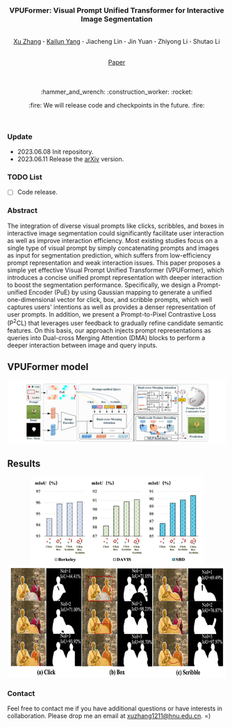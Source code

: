 ### <p align="center">VPUFormer: Visual Prompt Unified Transformer for Interactive Image Segmentation
<br>
<div align="center">
  <a href="https://www.researchgate.net/profile/Zhang-Xu-48/research" target="_blank">Xu&nbsp;Zhang</a> <b>&middot;</b>
  <a href="https://www.researchgate.net/profile/Kailun-Yang" target="_blank">Kailun&nbsp;Yang</a> <b>&middot;</b>
  Jiacheng&nbsp;Lin</a> <b>&middot;</b>
  Jin&nbsp;Yuan</a> <b>&middot;</b>
  Zhiyong&nbsp;Li</a> <b>&middot;</b>
  Shutao&nbsp;Li</a>
  <br> <br>

  <a href="https://arxiv.org/pdf/2306.06656.pdf" target="_blank">Paper</a>

####

[comment]: <> (  <a href="https://arxiv.org/" target="_blank">Demo Video &#40;Youtube&#41;</a> &emsp;)

[comment]: <> (  <a href="https://arxiv.org/" target="_blank">演示视频 &#40;B站&#41;</a> &emsp;)
</div>
<br>
<p align="center">:hammer_and_wrench: :construction_worker: :rocket:</p>
<p align="center">:fire: We will release code and checkpoints in the future. :fire:</p>
<br>


### Update
- 2023.06.08 Init repository.
- 2023.06.11 Release the [arXiv](https://arxiv.org/abs/2306.06656) version.

### TODO List
- [ ] Code release. 

### Abstract
The integration of diverse visual prompts like clicks, scribbles, and boxes in interactive image segmentation could significantly facilitate user interaction as well as improve interaction efficiency. Most existing studies focus on a single type of visual prompt by simply concatenating prompts and images as input for segmentation prediction, which suffers from low-efficiency prompt representation and weak interaction issues. This paper proposes a simple yet effective Visual Prompt Unified Transformer (VPUFormer), which introduces a concise unified prompt representation with deeper interaction to boost the segmentation performance. Specifically, we design a Prompt-unified Encoder (PuE) by using Gaussian mapping to generate a unified one-dimensional vector for click, box, and scribble prompts, which well captures users' intentions as well as provides a denser representation of user prompts. In addition, we present a Prompt-to-Pixel Contrastive Loss (P$^2$CL) that leverages user feedback to gradually refine candidate semantic features. On this basis, our approach injects prompt representations as queries into Dual-cross Merging Attention (DMA) blocks to perform a deeper interaction between image and query inputs. 


## VPUFormer model

![VPUFormer](assets/network.jpg)


## Results

<div align=center>
<img src="assets/compare_prompts.jpg"  width="400" height="200">
</div>

<div align=center>
<img src="assets/comparison.jpg"  width="700" height="260">
</div>


### Contact
Feel free to contact me if you have additional questions or have interests in collaboration. Please drop me an email at xuzhang1211@hnu.edu.cn. =)
